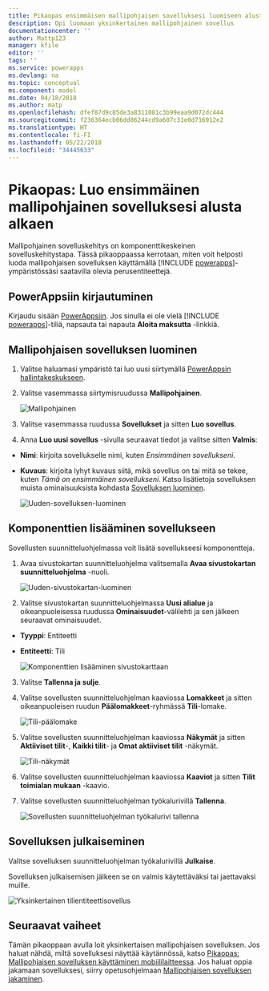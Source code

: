 ```yaml
---
title: Pikaopas ensimmäisen mallipohjaisen sovelluksesi luomiseen alusta alkaen PowerAppsin avulla | Microsoft Docs
description: Opi luomaan yksinkertainen mallipohjainen sovellus
documentationcenter: ''
author: Mattp123
manager: kfile
editor: ''
tags: ''
ms.service: powerapps
ms.devlang: na
ms.topic: conceptual
ms.component: model
ms.date: 04/18/2018
ms.author: matp
ms.openlocfilehash: dfef87d9c85de3a8311081c3b99eaa9d072dc444
ms.sourcegitcommit: f236364ecb06dd86244cd9a607c31e0d716912e2
ms.translationtype: HT
ms.contentlocale: fi-FI
ms.lasthandoff: 05/22/2018
ms.locfileid: "34445633"
---
```

# <a name="quickstart-build-your-first-model-driven-app-from-scratch"></a>Pikaopas: Luo ensimmäinen mallipohjainen sovelluksesi alusta alkaen
Mallipohjainen sovelluskehitys on komponenttikeskeinen sovelluskehitystapa. Tässä pikaoppaassa kerrotaan, miten voit helposti luoda mallipohjaisen sovelluksen käyttämällä [!INCLUDE [powerapps](../../includes/powerapps.md)]-ympäristössäsi saatavilla olevia perusentiteettejä. 

## <a name="sign-in-to-powerapps"></a>PowerAppsiin kirjautuminen
Kirjaudu sisään [PowerAppsiin](https://web.powerapps.com/). Jos sinulla ei ole vielä [!INCLUDE [powerapps](../../includes/powerapps.md)]-tiliä, napsauta tai napauta **Aloita maksutta** -linkkiä. 

## <a name="create-your-model-driven-app"></a>Mallipohjaisen sovelluksen luominen

1.  Valitse haluamasi ympäristö tai luo uusi siirtymällä [PowerAppsin hallintakeskukseen](https://admin.powerapps.com/).
2.  Valitse vasemmassa siirtymisruudussa **Mallipohjainen**. 

    ![Mallipohjainen](media/build-first-model-driven-app/choose-design-mode.png)

3. Valitse vasemmassa ruudussa **Sovellukset** ja sitten **Luo sovellus**.

4.  Anna **Luo uusi sovellus** -sivulla seuraavat tiedot ja valitse sitten **Valmis**: 
  - **Nimi**: kirjoita sovellukselle nimi, kuten *Ensimmäinen sovellukseni*. 
  - **Kuvaus**: kirjoita lyhyt kuvaus siitä, mikä sovellus on tai mitä se tekee, kuten *Tämä on ensimmäinen sovellukseni*.
Katso lisätietoja sovelluksen muista ominaisuuksista kohdasta [Sovelluksen luominen](https://docs.microsoft.com/dynamics365/customer-engagement/customize/create-edit-app#create-an-app).
 
    ![Uuden-sovelluksen-luominen](media/build-first-model-driven-app/create-new-app.png)

## <a name="add-components-to-your-app"></a>Komponenttien lisääminen sovellukseen
Sovellusten suunnitteluohjelmassa voit lisätä sovellukseesi komponentteja.
1.  Avaa sivustokartan suunnitteluohjelma valitsemalla **Avaa sivustokartan suunnitteluohjelma** -nuoli. 

    ![Uuden-sivustokartan-luominen](media/build-first-model-driven-app/new-sitemap.png)

2.  Valitse sivustokartan suunnitteluohjelmassa **Uusi alialue** ja oikeanpuoleisessa ruudussa **Ominaisuudet**-välilehti ja sen jälkeen seuraavat ominaisuudet.
  - **Tyyppi**: Entiteetti
  - **Entiteetti**: Tili

    ![Komponenttien lisääminen sivustokarttaan](media/build-first-model-driven-app/sitemap.png)

3.  Valitse **Tallenna ja sulje**.
4.  Valitse sovellusten suunnitteluohjelman kaaviossa **Lomakkeet** ja sitten oikeanpuoleisen ruudun **Päälomakkeet**-ryhmässä **Tili**-lomake.

    ![Tili-päälomake](media/build-first-model-driven-app/main-form.png)

5.  Valitse sovellusten suunnitteluohjelman kaaviossa **Näkymät** ja sitten **Aktiiviset tilit**-, **Kaikki tilit**- ja **Omat aktiiviset tilit** -näkymät.

    ![Tili-näkymät](media/build-first-model-driven-app/views.png)

6. Valitse sovellusten suunnitteluohjelman kaaviossa **Kaaviot** ja sitten **Tilit toimialan mukaan** -kaavio.
7. Valitse sovellusten suunnitteluohjelman työkalurivillä **Tallenna**.

    ![Sovellusten suunnitteluohjelman työkalurivi tallenna](media/build-first-model-driven-app/app-designer-toolbar.png)
 
<!-- ##  Validate your app
This step checks for component dependencies that are required for the app to work, but haven't yet been added to the app. 

1. On the app designer canvas, select the component that indicates a dependency, such as the **Forms** component. Then, on the right-pane select the **Required** tab, expand **Entity Dependencies** and then select all required dependencies. 

    ![Add dependencies](media/build-first-model-driven-app/resolve-dependencies.png)

2. Select **Add Dependencies**.
3. On the app designer toolbar, select **Save**.  -->

## <a name="publish-your-app"></a>Sovelluksen julkaiseminen
Valitse sovelluksen suunnitteluohjelman työkalurivillä **Julkaise**.

Sovelluksen julkaisemisen jälkeen se on valmis käytettäväksi tai jaettavaksi muille.

![Yksinkertainen tilientiteettisovellus](media/build-first-model-driven-app/accounts-quickstart-app.png)

## <a name="next-steps"></a>Seuraavat vaiheet
Tämän pikaoppaan avulla loit yksinkertaisen mallipohjaisen sovelluksen. Jos haluat nähdä, miltä sovelluksesi näyttää käytännössä, katso [Pikaopas: Mallipohjaisen sovelluksen käyttäminen mobiililaitteessa](../../user/run-app-client-model-driven.md).
Jos haluat oppia jakamaan sovelluksesi, siirry opetusohjelmaan [Mallipohjaisen sovelluksen jakaminen](share-model-driven-app.md).
